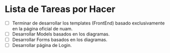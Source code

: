 # Lista de Tareas por Hacer

- [ ] Terminar de desarrollar los templates (FrontEnd) basado exclusivamente en la página oficial de nuam.
- [ ] Desarrollar Models basados en los diagramas.
- [ ] Desarrollar Forms basados en los diagramas.
- [ ] Desarrollar página de Login.